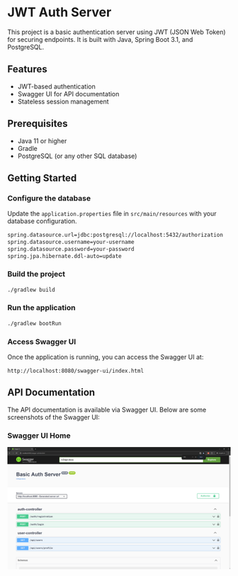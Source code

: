 # JWT Auth Server

This project is a basic authentication server using JWT (JSON Web Token) for securing endpoints. It is built with Java, Spring Boot 3.1, and PostgreSQL.
## Features

- JWT-based authentication
- Swagger UI for API documentation
- Stateless session management

## Prerequisites

- Java 11 or higher
- Gradle
- PostgreSQL (or any other SQL database)

## Getting Started

### Configure the database

Update the `application.properties` file in `src/main/resources` with your database configuration.

```properties
spring.datasource.url=jdbc:postgresql://localhost:5432/authorization
spring.datasource.username=your-username
spring.datasource.password=your-password
spring.jpa.hibernate.ddl-auto=update
```

### Build the project

```sh
./gradlew build
```

### Run the application

```sh
./gradlew bootRun
```

### Access Swagger UI

Once the application is running, you can access the Swagger UI at:

```
http://localhost:8080/swagger-ui/index.html
```

## API Documentation

The API documentation is available via Swagger UI. Below are some screenshots of the Swagger UI:

### Swagger UI Home

![Swagger UI Home](images/swagger-ui-home.png)
